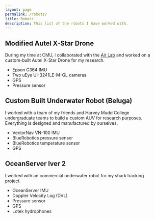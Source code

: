 ```yaml
---
layout: page
permalink: /robots/
title: Robots
description: This list of the robots I have worked with.
---
```


<article class="post-robot">
<div class="post-thumbnail" style="background-image: url({{ site.baseurl }}/assets/robot/autel_drone.jpg)"></div>
<div class="robot-description">
    <h2 class="post-title">Modified Autel X-Star Drone</h2>
    <p class="post-snippet">During my time at CMU, I collaborated with the <a href="http://theairlab.org/">Air Lab</a> and worked on a custom-built Autel X-Star Drone for my research.</p>
        <ul class="robot-sensors">
            <li>Epson G364 IMU</li>
            <li>Two uEye UI-3241LE-M-GL cameras</li>
            <li>GPS</li>
            <li>Pressure sensor</li>
        </ul>
</div>
</article>

<article class="post-robot">
<div class="post-thumbnail" style="background-image: url({{ site.baseurl }}/assets/robot/beluga.jpg)"></div>
<div class="robot-description">
    <h2 class="post-title">Custom Built Underwater Robot (Beluga)</h2>
    <p class="post-snippet">I worked with a team of my friends and Harvey Mudd College undergraduate teams to build a custom AUV for research purposes. Everything is designed and manufactured by ourselves.</p>
        <ul class="robot-sensors">
            <li>VectorNav VN-100 IMU</li>
            <li>BlueRobotics pressure sensor</li>
            <li>BlueRobotics temperature sensor</li>
            <li>GPS</li>
        </ul>
</div>
</article>

<article class="post-robot">
<div class="post-thumbnail" style="background-image: url({{ site.baseurl }}/assets/robot/iver.png)"></div>
<div class="robot-description">
    <h2 class="post-title">OceanServer Iver 2</h2>
    <p class="post-snippet">I worked with an commercial underwater robot for my shark tracking project. </p>
        <ul class="robot-sensors">
            <li>OceanServer IMU</li>
            <li>Doppler Velocity Log (DVL)</li>
            <li>Pressure sensor</li>
            <li>GPS</li>
            <li>Lotek hydrophones</li>
        </ul>
</div>
</article>